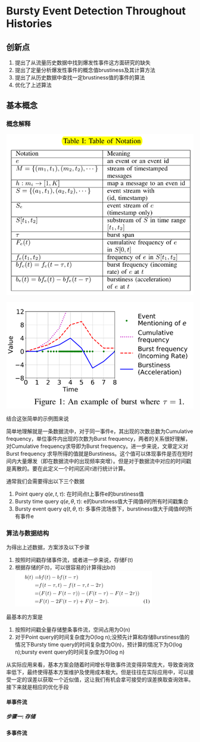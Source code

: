 # Bursty Event Detection Throughout Histories
## 创新点
1. 提出了从流量历史数据中找到爆发性事件这方面研究的缺失
2. 提出了定量分析爆发性事件的概念值brustiness及其计算方法
3. 提出了从历史数据中查找一定brustiness值的事件的算法
4. 优化了上述算法
## 基本概念
### 概念解释
![一些基本概念](pics/BEDTH_0.png)

![example](pics/BEDTH_1.png)

结合这张简单的示例图来说

简单地理解就是一条数据流中，对于同一事件e，其出现的次数总数为Cumulative frequency，单位事件内出现的次数为Burst frequency，两者的关系很好理解，对Cumulative frequency求导即为Burst frequency。进一步来说，文章定义对Burst frequency 求导所得的值就是Burstiness。这个值可以体现事件是否在短时间内大量爆发（即在数据流中的出现频率突增）。但是对于数据流中对应的时间戳是离散的。要在此定义一个时间区间$\tau$进行统计计算。

通常我们会需要得出以下三个数据
1. Point query $q(e,t,\tau)$: 在时间点t上事件e的burstiness值
2. Bursty time query $q(e,\theta, \tau)$: e的burstiness值大于阈值$\theta$的所有时间戳集合
3. Bursty event query $q(t,\theta, \tau)$: 多事件流场景下，burstiness值大于阈值$\theta$的所有事件e 

### 算法与数据结构
为得出上述数据，方案涉及以下步骤
1. 按照时间戳存储事件流，或者进一步来说，存储F(t)
2. 根据存储的F(t)，可以很容易的计算得出b(t)
![b(t)公式](pics/BEDTH_2.png)

最基本的方案是
1. 按照时间戳全量存储整条事件流，空间占用为O(n)
2. 对于Point query的时间复杂度为O(log n);没预先计算和存储Burstiness值的情况下Bursty time query的时间复杂度为O(n)，预计算的情况下为O(log n);bursty event query的时间复杂度为O(log n)

从实际应用来看，基本方案会随着时间增长导致事件流变得异常庞大，导致查询效率低下，最终使得基本方案维护及使用成本极大。但是往往在实际应用中，可以接受一定的误差以获取一个近似值，这让我们有机会拿可接受的误差换取查询效率。接下来就是相应的优化手段

#### 单事件流
##### 步骤一: 存储


#### 多事件流  